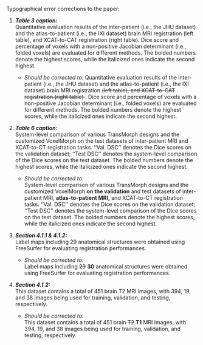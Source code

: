 Typographical error corrections to the paper:

1. ***Table 3 caption:***\
  Quantitative evaluation results of the inter-patient (i.e., the JHU dataset) and the atlas-to-patient (i.e., the IXI dataset) brain MRI registration (left table), and XCAT-to-CAT registration (right table). Dice score and percentage of voxels with a non-positive Jacobian determinant (i.e., folded voxels) are evaluated for different methods. The bolded numbers denote the highest scores, while the italicized ones indicate the second highest.
    * *Should be corrected to:*
    Quantitative evaluation results of the inter-patient (i.e., the JHU dataset) and the atlas-to-patient (i.e., the IXI dataset) brain MRI registration <s>(left table), and XCAT-to-CAT registration (right table) </s>. Dice score and percentage of voxels with a non-positive Jacobian determinant (i.e., folded voxels) are evaluated for different methods. The bolded numbers denote the highest scores, while the italicized ones indicate the second highest.

2. ***Table 6 caption:***\
System-level comparison of various TransMorph designs and the customized VoxelMorph on the test datasets of inter-patient MRI and XCAT-to-CT registration tasks. ‘‘Val. DSC’’ denotes the Dice scores on the validation dataset; ‘‘Test DSC’’ denotes the system-level comparison of the Dice scores on the test dataset. The bolded numbers denote the highest scores, while the italicized ones indicate the second highest.

    * *Should be corrected to:*\
    System-level comparison of various TransMorph designs and the customized VoxelMorph **on the validation** and test datasets of inter-patient MRI, **atlas-to-patient MRI,** and XCAT-to-CT registration tasks. ‘‘Val. DSC’’ denotes the Dice scores on the validation dataset; ‘‘Test DSC’’ denotes the system-level comparison of the Dice scores on the test dataset. The bolded numbers denote the highest scores, while the italicized ones indicate the second highest.

3. ***Section 4.1.1 & 4.1.2:***\
Label maps including 29 anatomical structures were obtained using FreeSurfer for evaluating registration performances.

    * *Should be corrected to:*\
    Label maps including <s>29</s> **30** anatomical structures were obtained using FreeSurfer for evaluating registration performances.

4. ***Section 4.1.2:***\
This dataset contains a total of 451 brain T2 MRI images, with 394, 19, and 38 images being used for training, validation, and testing, respectively.

    * *Should be corrected to:*\
    This dataset contains a total of 451 brain <s>T2</s> **T1** MRI images, with 394, 19, and 38 images being used for training, validation, and testing, respectively.


